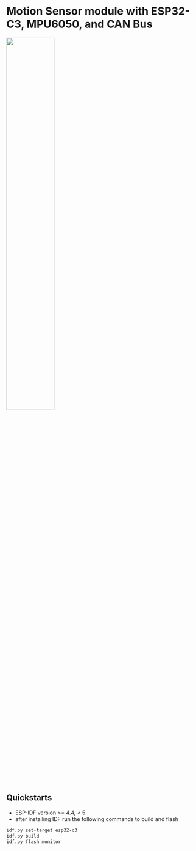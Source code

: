 # Motion Sensor module with ESP32-C3, MPU6050, and CAN Bus

<img src="https://raw.githubusercontent.com/hotteshen/esp32c3-mpu6050/master/doc/pcba.png" style="width: 50%">


## Quickstarts

* ESP-IDF version >= 4.4, < 5
* after installing IDF run the following commands to build and flash

```sh
idf.py set-target esp32-c3
idf.py build
idf.py flash monitor
```
